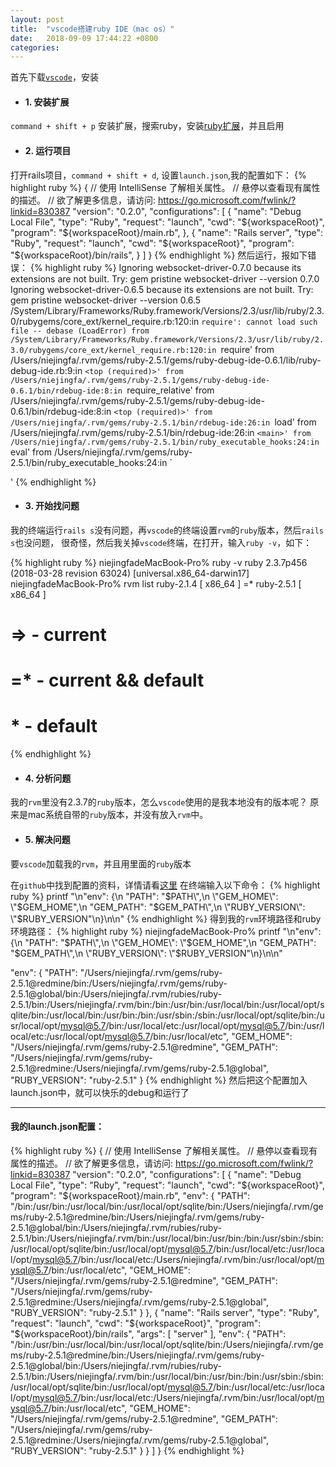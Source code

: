 ```yaml
---
layout: post
title:  "vscode搭建ruby IDE（mac os）"
date:   2018-09-09 17:44:22 +0800
categories:
---
```

首先下载[`vscode`](https://code.visualstudio.com)，安装

- #### 1. 安装扩展

`command + shift + p` 安装扩展，搜索ruby，安装[ruby扩展](https://github.com/rubyide/vscode-ruby)，并且启用

- #### 2. 运行项目

 打开rails项目，`command + shift + d`, 设置`launch.json`,我的配置如下：
{% highlight ruby %}
{
    // 使用 IntelliSense 了解相关属性。
    // 悬停以查看现有属性的描述。
    // 欲了解更多信息，请访问: https://go.microsoft.com/fwlink/?linkid=830387
    "version": "0.2.0",
    "configurations": [
        {
            "name": "Debug Local File",
            "type": "Ruby",
            "request": "launch",
            "cwd": "${workspaceRoot}",
            "program": "${workspaceRoot}/main.rb",
        },
        {
            "name": "Rails server",
            "type": "Ruby",
            "request": "launch",
            "cwd": "${workspaceRoot}",
            "program": "${workspaceRoot}/bin/rails",
        }
    ]
}
{% endhighlight %}
然后运行，报如下错误：
{% highlight ruby %}
Ignoring websocket-driver-0.7.0 because its extensions are not built.  Try: gem pristine websocket-driver --version 0.7.0
Ignoring websocket-driver-0.6.5 because its extensions are not built.  Try: gem pristine websocket-driver --version 0.6.5
/System/Library/Frameworks/Ruby.framework/Versions/2.3/usr/lib/ruby/2.3.0/rubygems/core_ext/kernel_require.rb:120:in `require': cannot load such file -- debase (LoadError)
	from /System/Library/Frameworks/Ruby.framework/Versions/2.3/usr/lib/ruby/2.3.0/rubygems/core_ext/kernel_require.rb:120:in `require'
	from /Users/niejingfa/.rvm/gems/ruby-2.5.1/gems/ruby-debug-ide-0.6.1/lib/ruby-debug-ide.rb:9:in `<top (required)>'
	from /Users/niejingfa/.rvm/gems/ruby-2.5.1/gems/ruby-debug-ide-0.6.1/bin/rdebug-ide:8:in `require_relative'
	from /Users/niejingfa/.rvm/gems/ruby-2.5.1/gems/ruby-debug-ide-0.6.1/bin/rdebug-ide:8:in `<top (required)>'
	from /Users/niejingfa/.rvm/gems/ruby-2.5.1/bin/rdebug-ide:26:in `load'
	from /Users/niejingfa/.rvm/gems/ruby-2.5.1/bin/rdebug-ide:26:in `<main>'
	from /Users/niejingfa/.rvm/gems/ruby-2.5.1/bin/ruby_executable_hooks:24:in `eval'
	from /Users/niejingfa/.rvm/gems/ruby-2.5.1/bin/ruby_executable_hooks:24:in `<main>'
{% endhighlight %}

- #### 3. 开始找问题

我的终端运行`rails s`没有问题，再`vscode`的终端设置`rvm`的`ruby`版本，然后`rails s`也没问题，
很奇怪，然后我关掉`vscode`终端，在打开，输入`ruby -v`，如下：

{% highlight ruby %}
niejingfadeMacBook-Pro% ruby -v
ruby 2.3.7p456 (2018-03-28 revision 63024) [universal.x86_64-darwin17]
niejingfadeMacBook-Pro% rvm list
   ruby-2.1.4 [ x86_64 ]
=* ruby-2.5.1 [ x86_64 ]

# => - current
# =* - current && default
#  * - default
{% endhighlight %}

- #### 4. 分析问题

我的`rvm`里没有2.3.7的`ruby`版本，怎么`vscode`使用的是我本地没有的版本呢？
原来是mac系统自带的`ruby`版本，并没有放入`rvm`中。

- #### 5. 解决问题

要`vscode`加载我的`rvm`，并且用里面的`ruby`版本

在`github`中找到配置的资料，详情请看[这里](https://github.com/rubyide/vscode-ruby/issues/214#issuecomment-393111908)
在终端输入以下命令：
{% highlight ruby %}
printf "\n\"env\": {\n  \"PATH\": \"$PATH\",\n  \"GEM_HOME\": \"$GEM_HOME\",\n  \"GEM_PATH\": \"$GEM_PATH\",\n  \"RUBY_VERSION\": \"$RUBY_VERSION\"\n}\n\n"
{% endhighlight %}
得到我的`rvm`环境路径和ruby环境路径：
{% highlight ruby %}
niejingfadeMacBook-Pro% printf "\n\"env\": {\n  \"PATH\": \"$PATH\",\n  \"GEM_HOME\": \"$GEM_HOME\",\n  \"GEM_PATH\": \"$GEM_PATH\",\n  \"RUBY_VERSION\": \"$RUBY_VERSION\"\n}\n\n"

"env": {
  "PATH": "/Users/niejingfa/.rvm/gems/ruby-2.5.1@redmine/bin:/Users/niejingfa/.rvm/gems/ruby-2.5.1@global/bin:/Users/niejingfa/.rvm/rubies/ruby-2.5.1/bin:/Users/niejingfa/.rvm/bin:/bin:/usr/bin:/usr/local/bin:/usr/local/opt/sqlite/bin:/usr/local/bin:/usr/bin:/bin:/usr/sbin:/sbin:/usr/local/opt/sqlite/bin:/usr/local/opt/mysql@5.7/bin:/usr/local/etc:/usr/local/opt/mysql@5.7/bin:/usr/local/etc:/usr/local/opt/mysql@5.7/bin:/usr/local/etc",
  "GEM_HOME": "/Users/niejingfa/.rvm/gems/ruby-2.5.1@redmine",
  "GEM_PATH": "/Users/niejingfa/.rvm/gems/ruby-2.5.1@redmine:/Users/niejingfa/.rvm/gems/ruby-2.5.1@global",
  "RUBY_VERSION": "ruby-2.5.1"
}
{% endhighlight %}
然后把这个配置加入launch.json中，就可以快乐的debug和运行了

----------


#### 我的launch.json配置：

{% highlight ruby %}
{
    // 使用 IntelliSense 了解相关属性。
    // 悬停以查看现有属性的描述。
    // 欲了解更多信息，请访问: https://go.microsoft.com/fwlink/?linkid=830387
    "version": "0.2.0",
    "configurations": [
        {
            "name": "Debug Local File",
            "type": "Ruby",
            "request": "launch",
            "cwd": "${workspaceRoot}",
            "program": "${workspaceRoot}/main.rb",
            "env": {
                "PATH": "/bin:/usr/bin:/usr/local/bin:/usr/local/opt/sqlite/bin:/Users/niejingfa/.rvm/gems/ruby-2.5.1@redmine/bin:/Users/niejingfa/.rvm/gems/ruby-2.5.1@global/bin:/Users/niejingfa/.rvm/rubies/ruby-2.5.1/bin:/Users/niejingfa/.rvm/bin:/usr/local/bin:/usr/bin:/bin:/usr/sbin:/sbin:/usr/local/opt/sqlite/bin:/usr/local/opt/mysql@5.7/bin:/usr/local/etc:/usr/local/opt/mysql@5.7/bin:/usr/local/etc:/Users/niejingfa/.rvm/bin:/usr/local/opt/mysql@5.7/bin:/usr/local/etc",
                "GEM_HOME": "/Users/niejingfa/.rvm/gems/ruby-2.5.1@redmine",
                "GEM_PATH": "/Users/niejingfa/.rvm/gems/ruby-2.5.1@redmine:/Users/niejingfa/.rvm/gems/ruby-2.5.1@global",
                "RUBY_VERSION": "ruby-2.5.1"
              }
        },
        {
            "name": "Rails server",
            "type": "Ruby",
            "request": "launch",
            "cwd": "${workspaceRoot}",
            "program": "${workspaceRoot}/bin/rails",
            "args": [
                "server"
            ],
            "env": {
                "PATH": "/bin:/usr/bin:/usr/local/bin:/usr/local/opt/sqlite/bin:/Users/niejingfa/.rvm/gems/ruby-2.5.1@redmine/bin:/Users/niejingfa/.rvm/gems/ruby-2.5.1@global/bin:/Users/niejingfa/.rvm/rubies/ruby-2.5.1/bin:/Users/niejingfa/.rvm/bin:/usr/local/bin:/usr/bin:/bin:/usr/sbin:/sbin:/usr/local/opt/sqlite/bin:/usr/local/opt/mysql@5.7/bin:/usr/local/etc:/usr/local/opt/mysql@5.7/bin:/usr/local/etc:/Users/niejingfa/.rvm/bin:/usr/local/opt/mysql@5.7/bin:/usr/local/etc",
                "GEM_HOME": "/Users/niejingfa/.rvm/gems/ruby-2.5.1@redmine",
                "GEM_PATH": "/Users/niejingfa/.rvm/gems/ruby-2.5.1@redmine:/Users/niejingfa/.rvm/gems/ruby-2.5.1@global",
                "RUBY_VERSION": "ruby-2.5.1"
              }
        }
    ]
}
{% endhighlight %}






